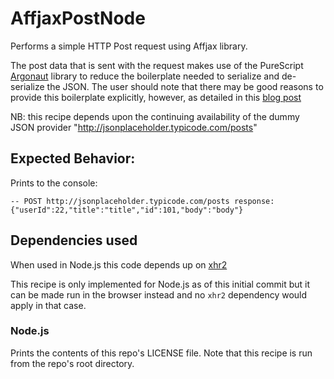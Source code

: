 # AffjaxPostNode

Performs a simple HTTP Post request using Affjax library.

The post data that is sent with the request makes use of the PureScript [Argonaut](https://github.com/purescript-contrib/purescript-argonaut) library to reduce the boilerplate needed to serialize and de-serialize the JSON.
The user should note that there may be good reasons to provide this boilerplate explicitly, however, as detailed in this [blog post](https://code.slipthrough.net/2018/03/13/thoughts-on-typeclass-codecs/)

NB: this recipe depends upon the continuing availability of the dummy JSON provider "http://jsonplaceholder.typicode.com/posts"

## Expected Behavior:

Prints to the console:

`-- POST http://jsonplaceholder.typicode.com/posts response: {"userId":22,"title":"title","id":101,"body":"body"}`

## Dependencies used

When used in Node.js this code depends up on [xhr2](https://www.npmjs.com/package/xhr2)

This recipe is only implemented for Node.js as of this initial commit but it can be made run in the browser instead and no `xhr2` dependency would apply in that case.

### Node.js

Prints the contents of this repo's LICENSE file. Note that this recipe is run from the repo's root directory.
